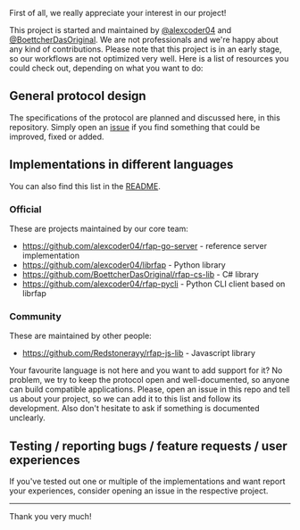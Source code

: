 
First of all, we really appreciate your interest in our project!

This project is started and maintained by
[@alexcoder04](https://github.com/alexcoder04) and
[@BoettcherDasOriginal](https://github.com/BoettcherDasOriginal). We are not
professionals and we're happy about any kind of contributions. Please note that
this project is in an early stage, so our workflows are not optimized very well.
Here is a list of resources you could check out, depending on what you want to do:

## General protocol design

The specifications of the protocol are planned and discussed here, in this
repository. Simply open an [issue](https://github.com/alexcoder04/rfap/issues)
if you find something that could be improved, fixed or added.

## Implementations in different languages

You can also find this list in the [README](./README.md).

### Official

These are projects maintained by our core team:

 - https://github.com/alexcoder04/rfap-go-server - reference server implementation
 - https://github.com/alexcoder04/librfap - Python library
 - https://github.com/BoettcherDasOriginal/rfap-cs-lib - C# library
 - https://github.com/alexcoder04/rfap-pycli - Python CLI client based on librfap

### Community

These are maintained by other people:

 - https://github.com/Redstonerayy/rfap-js-lib - Javascript library

Your favourite language is not here and you want to add support for it? No
problem, we try to keep the protocol open and well-documented, so anyone can
build compatible applications. Please, open an issue in this repo and tell us
about your project, so we can add it to this list and follow its development.
Also don't hesitate to ask if something is documented unclearly.

## Testing / reporting bugs / feature requests / user experiences

If you've tested out one or multiple of the implementations and want report your
experiences, consider opening an issue in the respective project.

---

Thank you very much!

